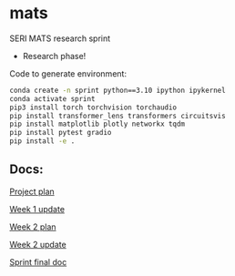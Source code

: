 # mats
SERI MATS research sprint
+ Research phase!

Code to generate environment:
```bash
conda create -n sprint python==3.10 ipython ipykernel
conda activate sprint
pip3 install torch torchvision torchaudio
pip install transformer_lens transformers circuitsvis
pip install matplotlib plotly networkx tqdm 
pip install pytest gradio
pip install -e .
```

## Docs:
[Project plan](https://docs.google.com/document/d/12nW8okW-wKjqS1w-jtv8dSDZlozIgD1ltEqynG6pOQo/edit?usp=sharing)

[Week 1 update](https://docs.google.com/document/d/1EZBg6WoazTjS9U2fU-v_IXFGKqZCK5HQArvW9gwvCcA/edit?usp=sharing)

[Week 2 plan](https://docs.google.com/document/d/172VcjI8tEyuNoIvtgZ3vtWraa3SRPJ0XVrOo7W1uYss/edit?usp=sharing)

[Week 2 update](https://docs.google.com/document/d/1S93oObiTHuHyJPt_X8vVVS0d9wcRL0g6aOtUIQWreE8/edit?usp=sharing)

[Sprint final doc](https://docs.google.com/document/d/1tWpo8HHXRe9IIQCBmZQqz-E7MdXqvU120ZjVDFab2yc/edit?usp=sharing)
